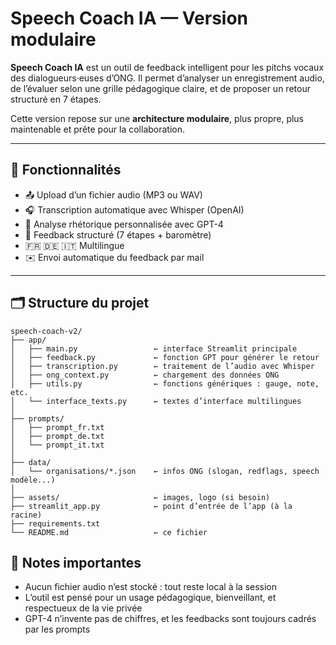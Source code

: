 # Speech Coach IA — Version modulaire

**Speech Coach IA** est un outil de feedback intelligent pour les pitchs vocaux des dialogueurs·euses d’ONG. Il permet d’analyser un enregistrement audio, de l’évaluer selon une grille pédagogique claire, et de proposer un retour structuré en 7 étapes.

Cette version repose sur une **architecture modulaire**, plus propre, plus maintenable et prête pour la collaboration.

---

## 🧠 Fonctionnalités
- 📤 Upload d’un fichier audio (MP3 ou WAV)
- 🎧 Transcription automatique avec Whisper (OpenAI)
- 🧠 Analyse rhétorique personnalisée avec GPT-4
- 📝 Feedback structuré (7 étapes + baromètre)
- 🇫🇷 🇩🇪 🇮🇹 Multilingue
- ✉️ Envoi automatique du feedback par mail

---

## 🗂️ Structure du projet
```
speech-coach-v2/
├── app/
│   ├── main.py                 ← interface Streamlit principale
│   ├── feedback.py             ← fonction GPT pour générer le retour
│   ├── transcription.py        ← traitement de l’audio avec Whisper
│   ├── ong_context.py          ← chargement des données ONG
│   ├── utils.py                ← fonctions génériques : gauge, note, etc.
│   └── interface_texts.py      ← textes d’interface multilingues
│
├── prompts/
│   ├── prompt_fr.txt
│   ├── prompt_de.txt
│   └── prompt_it.txt
│
├── data/
│   └── organisations/*.json    ← infos ONG (slogan, redflags, speech modèle...)
│
├── assets/                     ← images, logo (si besoin)
├── streamlit_app.py            ← point d’entrée de l’app (à la racine)
├── requirements.txt
└── README.md                   ← ce fichier
```

## 📌 Notes importantes
- Aucun fichier audio n’est stocké : tout reste local à la session
- L’outil est pensé pour un usage pédagogique, bienveillant, et respectueux de la vie privée
- GPT-4 n’invente pas de chiffres, et les feedbacks sont toujours cadrés par les prompts


